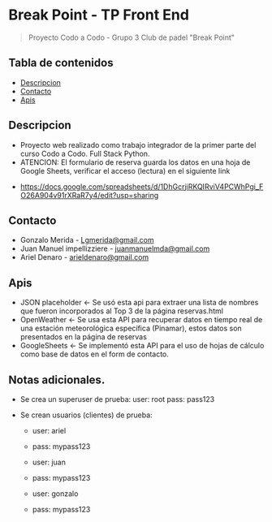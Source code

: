 # Break Point - TP Front End
> Proyecto Codo a Codo - Grupo 3
> Club de padel "Break Point"

## Tabla de contenidos
* [Descripcion](#descripcion)
* [Contacto](#contacto)
* [Apis](#apis)
<!-- * [License](#license) -->


## Descripcion
- Proyecto web realizado como trabajo integrador de la primer parte del curso Codo a Codo. Full Stack Python.
- ATENCION: El formulario de reserva guarda los datos en una hoja de Google Sheets, verificar el acceso (lectura) en el siguiente link
* https://docs.google.com/spreadsheets/d/1DhGcrjiRKQIRviV4PCWhPgi_FO26A904v91rXRaR7y4/edit?usp=sharing


## Contacto
* Gonzalo Merida - Lgmerida@gmail.com
* Juan Manuel impellizziere -   juanmanuelmda@gmail.com
* Ariel Denaro - arieldenaro@gmail.com

## Apis

* JSON placeholder <- Se usó esta api para extraer una lista de nombres que fueron incorporados al Top 3 de la página reservas.html
* OpenWeather <- Se usa esta API para recuperar datos en tiempo real de una estación meteorológica específica (Pinamar), estos datos son presentados en la página de reservas
* GoogleSheets <- Se implementó esta API para el uso de hojas de cálculo como base de datos en el form de contacto.

## Notas adicionales.
* Se crea un superuser de prueba:
user: root
pass: pass123

* Se crean usuarios (clientes) de prueba:
    - user: ariel
    - pass: mypass123

    - user: juan
    - pass: mypass123

    - user: gonzalo
    - pass: mypass123
